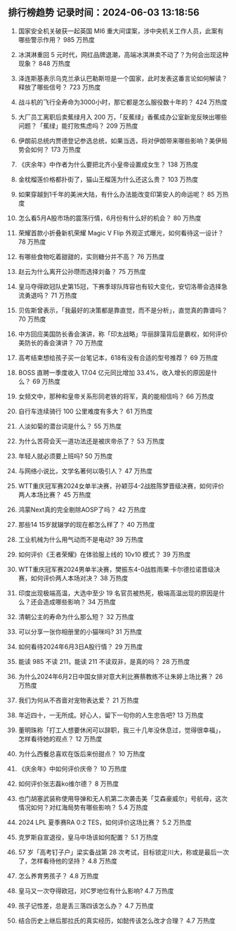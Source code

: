 
## 排行榜趋势 记录时间：2024-06-03 13:18:56
  
  1. 国家安全机关破获一起英国 MI6 重大间谍案，涉中央机关工作人员，此案有哪些警示作用？ 985 万热度
    
  2. 冰淇淋重回 5 元时代，网红品牌退潮，高端冰淇淋卖不动了？为何会出现这种现象？ 848 万热度
    
  3. 泽连斯基表示乌克兰承认巴勒斯坦是一个国家，此时发表这番言论如何解读？释放了哪些信号？ 723 万热度
    
  4. 战斗机的飞行全寿命为3000小时，那它都是怎么服役数十年的？ 424 万热度
    
  5. 大厂员工离职后卖蕉绿月入 200 万，「反蕉绿」香蕉成办公室新宠反映出哪些问题？「蕉绿」能打败焦虑吗？ 209 万热度
    
  6. 伊朗前总统内贾德登记参选总统，如果当选，将对伊朗带来哪些影响？美伊局势会如何？ 173 万热度
    
  7. 《庆余年》中作者为什么要把北齐小皇帝设置成女生？ 138 万热度
    
  8. 金枕榴莲价格都扑街了，猫山王榴莲为什么还这么贵？ 103 万热度
    
  9. 如果穿越到1千年的美洲大陆，有什么办法能改变印第安人的命运呢？ 85 万热度
    
  10. 怎么看5月A股市场的震荡行情，6月份有什么好的机会？ 80 万热度
    
  11. 荣耀首款小折叠新机荣耀 Magic V Flip 外观正式曝光，如何看待这一设计？ 78 万热度
    
  12. 有哪些食物吃着甜甜的，实则糖分并不高？ 76 万热度
    
  13. 赵云为什么离开公孙瓒而选择刘备？ 75 万热度
    
  14. 皇马夺得欧冠队史第15冠，下赛季球队阵容也有较大变化，安切洛蒂会选择急流勇退吗？ 71 万热度
    
  15. 贝佐斯曾表示，「我最好的决策都是靠直觉，而不是分析」，直觉真的靠谱吗？ 70 万热度
    
  16. 中方回应美国防长香会演讲，称「印太战略」华丽辞藻背后是霸权，如何评价美防长的香会演讲？ 70 万热度
    
  17. 高考结束想给孩子买一台笔记本，618有没有合适的型号推荐？ 69 万热度
    
  18. BOSS 直聘一季度收入 17.04 亿元同比增加 33.4%，收入增长的原因是什么？ 69 万热度
    
  19. 女频文中，那种和皇帝关系形同老铁的将军，真的能相信吗？ 66 万热度
    
  20. 自行车连续骑行 100 公里难度有多大？ 61 万热度
    
  21. 人淡如菊的潜台词是什么？ 55 万热度
    
  22. 为什么苦荷会天一道功法还是被庆帝杀了？ 53 万热度
    
  23. 年轻人就必须要上班吗? 50 万热度
    
  24. 与网络小说比，文学名著何以吸引人？ 47 万热度
    
  25. WTT重庆冠军赛2024女单半决赛，孙颖莎4-2战胜陈梦晋级决赛，如何评价两人本场比赛？ 45 万热度
    
  26. 鸿蒙Next真的完全剔除AOSP了吗？ 42 万热度
    
  27. 那些14 15岁就辍学的现在都怎么样了？ 40 万热度
    
  28. 工业机械为什么用气动而不是电动? 39 万热度
    
  29. 如何评价《王者荣耀》在体验服上线的 10v10 模式？ 39 万热度
    
  30. WTT重庆冠军赛2024男单半决赛，樊振东4-0战胜雨果·卡尔德拉诺晋级决赛，如何评价两人本场对决？ 38 万热度
    
  31. 印度出现极端高温，大选中至少 19 名官员被热死，极端高温出现的原因是什么？还会造成哪些影响？ 34 万热度
    
  32. 清朝公主的寿命为什么那么短？ 32 万热度
    
  33. 可以分享一张你相册里的小猫咪吗? 31 万热度
    
  34. 如何看待2024年6月3日A股行情？ 29 万热度
    
  35. 能读 985 不读 211，能读 211 不读双非，是真的吗？ 28 万热度
    
  36. 为什么2024年6月2日中国女排对意大利比赛蔡教练不让朱婷上场比赛？ 26 万热度
    
  37. 我们为何从不吝啬对宠物表达爱？ 21 万热度
    
  38. 年近四十，一无所成。好心人，留下一句你的人生忠告吧? 13 万热度
    
  39. 董明珠称「打工人想要休闲可以辞职，我三十几年没休息过，觉得很幸福」，怎样看待她的观点？ 12 万热度
    
  40. 为什么西餐总喜欢在饭后来份甜点？ 10 万热度
    
  41. 《庆余年》中如何评价庆帝？ 10 万热度
    
  42. 如何评价张志磊ko维尔德？ 8 万热度
    
  43. 也门胡塞武装称使用导弹和无人机第二次袭击美「艾森豪威尔」号航母，这次情况如何？对红海局势有哪些影响？ 5.4 万热度
    
  44. 2024 LPL 夏季赛RA 0:2 TES，如何评价这场比赛？ 5.2 万热度
    
  45. 克罗斯自宣退役，皇马中场该如何配置？ 5.1 万热度
    
  46. 57 岁「高考钉子户」梁实备战第 28 次考试，目标锁定川大，称或是最后一次了，怎样看待他的坚持？ 4.8 万热度
    
  47. 怎么养育男孩子？ 4.8 万热度
    
  48. 皇马又一次夺得欧冠，对C罗地位有什么影响? 4.7 万热度
    
  49. 孩子记性差，总是丢三落四该怎么办？ 4.7 万热度
    
  50. 结合历史上继后那拉氏的真实经历，如懿传该怎么改才合理？ 4.7 万热度
    